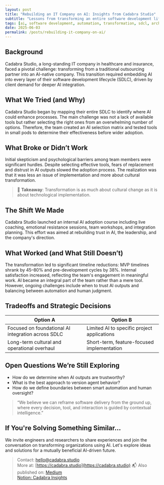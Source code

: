 ```yaml
---
layout: post
title: "Rebuilding an IT Company on AI: Insights from Cadabra Studio"
subtitle: "Lessons from transforming an entire software development lifecycle using AI"
tags: [ai, software development, automation, transformation, sdcl, architecture, engineering decision, ai adoption, it company, ai-ready]
date: 2025-06-03
permalink: /posts/rebuilding-it-company-on-ai/
---
```


## Background

Cadabra Studio, a long-standing IT company in healthcare and insurance, faced a pivotal challenge: transforming from a traditional outsourcing partner into an AI-native company. This transition required embedding AI into every layer of their software development lifecycle (SDLC), driven by client demand for deeper AI integration.

## What We Tried (and Why)

Cadabra Studio began by mapping their entire SDLC to identify where AI could enhance processes. The main challenge was not a lack of available tools but rather selecting the right ones from an overwhelming number of options. Therefore, the team created an AI selection matrix and tested tools in small pods to determine their effectiveness before wider adoption.

## What Broke or Didn’t Work

Initial skepticism and psychological barriers among team members were significant hurdles. Despite selecting effective tools, fears of replacement and distrust in AI outputs slowed the adoption process. The realization was that it was less an issue of implementation and more about cultural transformation.

> 📌 **Takeaway**: Transformation is as much about cultural change as it is about technological implementation.

## The Shift We Made

Cadabra Studio launched an internal AI adoption course including live coaching, emotional resistance sessions, team workshops, and integration planning. This effort was aimed at rebuilding trust in AI, the leadership, and the company's direction.

## What Worked (and What Still Doesn’t)

The transformation led to significant timeline reductions: MVP timelines shrank by 45–80% and pre-development cycles by 38%. Internal satisfaction increased, reflecting the team's engagement in meaningful work. AI became an integral part of the team rather than a mere tool. However, ongoing challenges include when to trust AI outputs and balancing between automation and human judgment.

## Tradeoffs and Strategic Decisions

| Option A                                             | Option B                                     |
|------------------------------------------------------|----------------------------------------------|
| Focused on foundational AI integration across SDLC   | Limited AI to specific project applications  |
| Long-term cultural and operational overhaul          | Short-term, feature-focused implementation   |

## Open Questions We’re Still Exploring

- How do we determine when AI outputs are trustworthy?
- What is the best approach to version agent behavior?
- How do we define boundaries between smart automation and human oversight?

> “We believe we can reframe software delivery from the ground up, where every decision, tool, and interaction is guided by contextual intelligence.”

## If You're Solving Something Similar...

We invite engineers and researchers to share experiences and join the conversation on transforming organizations using AI. Let's explore ideas and solutions for a mutually beneficial AI-driven future.

> Contact: hello@cadabra.studio  
> More at: [https://cadabra.studio](https://cadabra.studio)
> 📬 Also published on:
> [Medium](https://cadabrastudio.medium.com/what-it-really-takes-to-rebuild-an-it-company-on-ai-d2623f62c9ba)  
> [Notion: Cadabra Insights](https://classy-sugar-6ff.notion.site/How-to-Identify-and-Fix-Workflow-Bottlenecks-Before-You-Apply-AI-2079b3e9140380a3bd5edca001af2a32?pvs=4)

```

